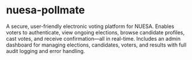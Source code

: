 # nuesa-pollmate
A secure, user-friendly electronic voting platform for NUESA. Enables voters to authenticate, view ongoing elections, browse candidate profiles, cast votes, and receive confirmation—all in real-time. Includes an admin dashboard for managing elections, candidates, voters, and results with full audit logging and error handling.

